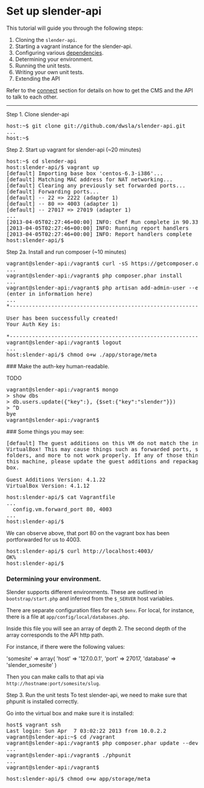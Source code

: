 # Set up slender-api

This tutorial will guide you through the following steps:

1. Cloning the `slender-api`.
1. Starting a vagrant instance for the slender-api.
1. Configuring various [dependencies](../dependencies.html).
1. Determining your environment.
1. Running the unit tests.
1. Writing your own unit tests.
1. Extending the API

Refer to the [connect](connect.html) section for details on how to get the CMS and the API to talk to each other.

-----

Step 1. Clone slender-api 
<pre class="">
host:~$ git clone git://github.com/dwsla/slender-api.git
...
host:~$
</pre> 

Step 2. Start up vagrant for slender-api
(~20 minutes)
<pre>
host:~$ cd slender-api
host:slender-api/$ vagrant up
[default] Importing base box 'centos-6.3-i386'...
[default] Matching MAC address for NAT networking...
[default] Clearing any previously set forwarded ports...
[default] Forwarding ports...
[default] -- 22 => 2222 (adapter 1)
[default] -- 80 => 4003 (adapter 1)
[default] -- 27017 => 27019 (adapter 1)
...
[2013-04-05T02:27:46+00:00] INFO: Chef Run complete in 90.334180485 seconds
[2013-04-05T02:27:46+00:00] INFO: Running report handlers
[2013-04-05T02:27:46+00:00] INFO: Report handlers complete
host:slender-api/$ 
</pre>

Step 2a. Install and run composer
(~10 minutes)
<pre>
vagrant@slender-api:/vagrant$ curl -sS https://getcomposer.org/installer | php
...
vagrant@slender-api:/vagrant$ php composer.phar install 
...
vagrant@slender-api:/vagrant$ php artisan add-admin-user --env=local
(enter in information here)
...
*---------------------------------------------------------------------------*

User has been successfully created!
Your Auth Key is: <record this>

*---------------------------------------------------------------------------*
vagrant@slender-api:/vagrant$ logout
...
host:slender-api/$ chmod o+w ./app/storage/meta
</pre>
<aside class="tip">
### Make the auth-key human-readable.

TODO

<pre>
vagrant@slender-api:/vagrant$ mongo
> show dbs
> db.users.update({"key":<key>}, {$set:{"key":"slender"}})
> ^D
bye
vagrant@slender-api:/vagrant$ 
</pre>

</aside>

<aside class="troubleshoot">
### Some things you may see:

<pre>
[default] The guest additions on this VM do not match the install version of
VirtualBox! This may cause things such as forwarded ports, shared
folders, and more to not work properly. If any of those things fail on
this machine, please update the guest additions and repackage the
box.

Guest Additions Version: 4.1.22
VirtualBox Version: 4.1.12
</pre>
</aside>

<pre>
host:slender-api/$ cat Vagrantfile
...
  config.vm.forward_port 80, 4003
...
host:slender-api/$ 
</pre>
We can observe above, that port 80 on the vagrant box has been portforwarded for us to 4003.

<pre>
host:slender-api/$ curl http://localhost:4003/
OK%                                             
host:slender-api/$ 
</pre>

### Determining your environment.

Slender supports different environments.  These are outlined in `bootstrap/start.php` and inferred from the `$_SERVER` host variables.

There are separate configuration files for each `$env`. For local, for instance, there is a file at `app/config/local/databases.php`.

Inside this file you will see an array of depth 2.  The second depth of the array corresponds to the API http path.

For instance, if there were the following values:

  'somesite' => array(
    'host' => '127.0.0.1',
    'port' => 27017,
    'database' => 'slender_somesite'
  )

Then you can make calls to that api via `http://hostname:port/somesite/slug`.


Step 3. Run the unit tests
To test slender-api, we need to make sure that phpunit is installed correctly. 

Go into the virtual box and make sure it is installed:

<pre>
host$ vagrant ssh
Last login: Sun Apr  7 03:02:22 2013 from 10.0.2.2
vagrant@slender-api:~$ cd /vagrant
vagrant@slender-api:/vagrant$ php composer.phar update --dev
...
vagrant@slender-api:/vagrant$ ./phpunit
...
vagrant@slender-api:/vagrant$ 
</pre>




<pre>
host:slender-api/$ chmod o+w app/storage/meta
</pre>

